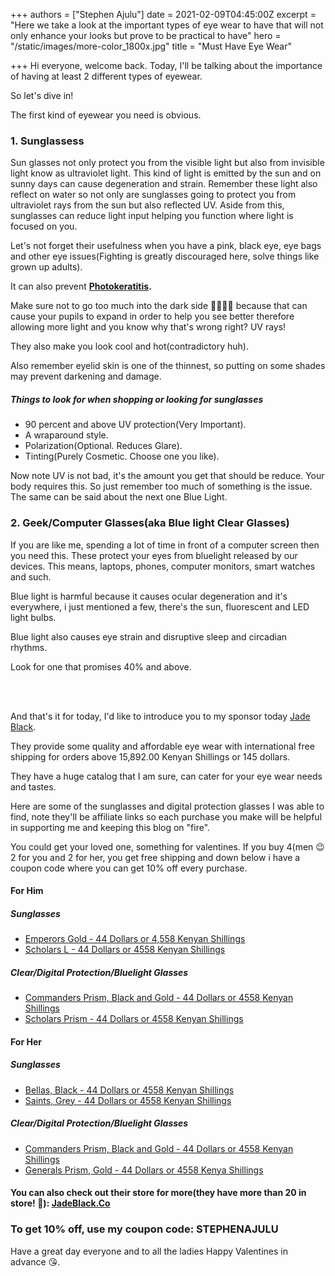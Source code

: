 +++
authors = ["Stephen Ajulu"]
date = 2021-02-09T04:45:00Z
excerpt = "Here we take a look at the important types of eye wear to have that will not only enhance your looks but prove to be practical to have"
hero = "/static/images/more-color_1800x.jpg"
title = "Must Have Eye Wear"

+++
Hi everyone, welcome back. Today, I'll be talking about the importance of having at least 2 different types of eyewear.

So let's dive in!

The first kind of eyewear you need is obvious.

### 1. Sunglassess

Sun glasses not only protect you from the visible light but also from invisible light know as ultraviolet light. This kind of light is emitted by the sun and on sunny days can cause degeneration and strain. Remember these light also reflect on water so not only are sunglasses going to protect you from ultraviolet rays from the sun but also reflected UV. Aside from this, sunglasses can reduce light input helping you function where light is focused on you.

Let's not forget their usefulness when you have a pink, black eye, eye bags and other eye issues(Fighting is greatly discouraged here, solve things like grown up adults).

It can also prevent [**Photokeratitis**](https://en.wikipedia.org/wiki/Photokeratitis)**.**

Make sure not to go too much into the dark side 🧛‍♀️🧛‍♂️ because that can cause your pupils to expand in order to help you see better therefore allowing more light and you know why that's wrong right? UV rays!

They also make you look cool and hot(contradictory huh).

Also remember eyelid skin is one of the thinnest, so putting on some shades may prevent darkening and damage.

##### Things to look for when shopping or looking for sunglasses

* 90 percent and above UV protection(Very Important).
* A wraparound style.
* Polarization(Optional. Reduces Glare).
* Tinting(Purely Cosmetic. Choose one you like).

Now note UV is not bad, it's the amount you get that should be reduce. Your body requires this. So just remember too much of something is the issue. The same can be said about the next one Blue Light.

### 2. Geek/Computer Glasses(aka Blue light Clear Glasses)

If you are like me, spending a lot of time in front of a computer screen then you need this. These protect your eyes from bluelight released by our devices. This means, laptops, phones, computer monitors, smart watches and such.

Blue light is harmful because it causes ocular degeneration and it's everywhere, i just mentioned a few, there's the sun, fluorescent and LED light bulbs.

Blue light also causes eye strain and disruptive sleep and circadian rhythms.

Look for one that promises 40% and above.

<br>

<br>

And that's it for today, I'd like to introduce you to my sponsor today [Jade Black]().

They provide some quality and affordable eye wear with international free shipping for orders above 15,892.00 Kenyan Shillings or 145 dollars.

They have a huge catalog that I am sure, can cater for your eye wear needs and tastes.

Here are some of the sunglasses and digital protection glasses I was able to find, note they'll be affiliate links so each purchase you make will be helpful in supporting me and keeping this blog on "fire".

You could get your loved one, something for valentines. If you buy 4(men 😉 2 for you and 2 for her, you get free shipping and down below i have a coupon code where you can get 10% off every purchase.

#### For Him

##### Sunglasses

* [Emperors Gold - 44 Dollars or 4,558 Kenyan Shillings](https://www.jadeblack.co/collections/mens/products/emperors-gold?ref=kuzqn53jomp-)
* [Scholars L - 44 Dollars or 4558 Kenyan Shillings](https://www.jadeblack.co/collections/mens/products/the-scholars-1?ref=kuzqn53jomp-)

##### Clear/Digital Protection/Bluelight Glasses

* [Commanders Prism, Black and Gold - 44 Dollars or 4558 Kenyan Shillings](https://www.jadeblack.co/collections/mens/products/commanders-prism-1?ref=kuzqn53jomp-)
* [Scholars Prism - 44 Dollars or 4558 Kenyan Shillings](https://www.jadeblack.co/collections/mens/products/scholars-prism-gold?ref=kuzqn53jomp-&s=recomatic)

#### For Her

##### Sunglasses

* [Bellas, Black - 44 Dollars or 4558 Kenyan Shillings](https://www.jadeblack.co/collections/womens-sunglasses/products/bellas?ref=kuzqn53jomp-)
* [Saints, Grey - 44 Dollars or 4558 Kenyan Shillings](https://www.jadeblack.co/collections/womens-sunglasses/products/the-saints?ref=kuzqn53jomp-)

##### Clear/Digital Protection/Bluelight Glasses

* [Commanders Prism, Black and Gold - 44 Dollars or 4558 Kenyan Shillings]()
* [Generals Prism, Gold - 44 Dollars or 4558 Kenya Shillings](https://www.jadeblack.co/collections/womens-prism/products/copy-of-generals-prism-gold?ref=kuzqn53jomp-)

#### You can also check out their store for more(they have more than 20 in store! 🤩): [JadeBlack.Co](https://www.jadeblack.co/?ref=kuzqn53jomp-)

### To get 10% off, use my coupon code: STEPHENAJULU

Have a great day everyone and to all the ladies Happy Valentines in advance 😘.